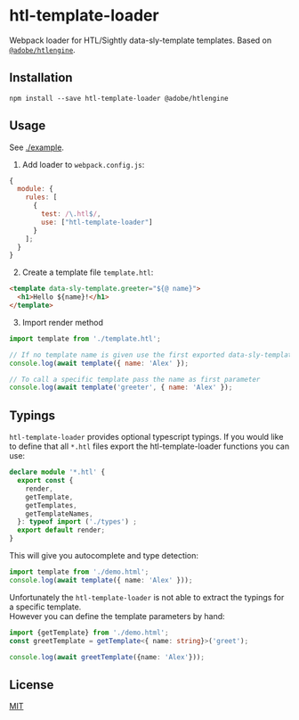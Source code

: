 # htl-template-loader

Webpack loader for HTL/Sightly data-sly-template templates. Based on [`@adobe/htlengine`](https://www.npmjs.com/package/@adobe/htlengine).

## Installation

`npm install --save htl-template-loader @adobe/htlengine`

## Usage

See [./example](./example).

1. Add loader to `webpack.config.js`:

```js
{
  module: {
    rules: [
      {
        test: /\.htl$/,
        use: ["htl-template-loader"]
      }
    ];
  }
}
```

2. Create a template file `template.htl`:

```html
<template data-sly-template.greeter="${@ name}">
  <h1>Hello ${name}!</h1>
</template>
```

3. Import render method

```js
import template from './template.htl';

// If no template name is given use the first exported data-sly-template
console.log(await template({ name: 'Alex' });

// To call a specific template pass the name as first parameter
console.log(await template('greeter', { name: 'Alex' });
```

## Typings

`htl-template-loader` provides optional typescript typings.
If you would like to define that all `*.htl` files export the htl-template-loader functions you can use:

```ts
declare module '*.htl' {
  export const {
    render,
    getTemplate,
    getTemplates,
    getTemplateNames,
  }: typeof import ('./types') ;
  export default render;
}
```

This will give you autocomplete and type detection:

```ts
import template from './demo.html';
console.log(await template({ name: 'Alex' }));
```

Unfortunately the `htl-template-loader` is not able to extract the typings for a specific template.  
However you can define the template parameters by hand:

```ts
import {getTemplate} from './demo.html';
const greetTemplate = getTemplate<{ name: string}>('greet');

console.log(await greetTemplate({name: 'Alex'}));
```


## License

[MIT](http://www.opensource.org/licenses/mit-license)
